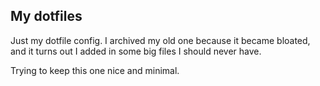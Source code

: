 ## My dotfiles

Just my dotfile config. I archived my old one because it became bloated, and it turns out I added in some big files I should never have.

Trying to keep this one nice and minimal.
